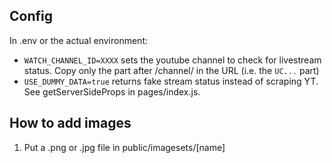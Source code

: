 ## Config

In .env or the actual environment:

- `WATCH_CHANNEL_ID=XXXX` sets the youtube channel to check for livestream status. Copy
  only the part after /channel/ in the URL (i.e. the `UC...` part)
- `USE_DUMMY_DATA=true` returns fake stream status instead of scraping YT. See 
  getServerSideProps in pages/index.js.

## How to add images

1. Put a .png or .jpg file in public/imagesets/[name]
